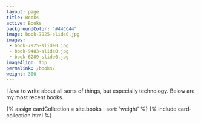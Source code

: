 ```yaml
---
layout: page
title: Books
active: Books
backgroundColor: "#44CC44"
image: book-7925-slide0.jpg
images:
 - book-7925-slide0.jpg
 - book-9403-slide0.jpg
 - book-6289-slide0.jpg
imageAlign: top
permalink: /books/
weight: 300
---
```

I *love* to write about all sorts of things, but especially technology. Below are my most recent books.

{% assign cardCollection = site.books | sort: 'weight' %}
{% include card-collection.html %}
